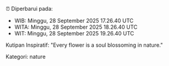 ⏰ Diperbarui pada:
- WIB: Minggu, 28 September 2025 17.26.40 UTC
- WITA: Minggu, 28 September 2025 18.26.40 UTC
- WIT: Minggu, 28 September 2025 19.26.40 UTC

Kutipan Inspiratif:
"Every flower is a soul blossoming in nature."


Kategori: nature


